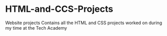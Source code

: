 # HTML-and-CCS-Projects
Website projects
Contains all the HTML and CSS projects worked on during my time at the Tech Academy
